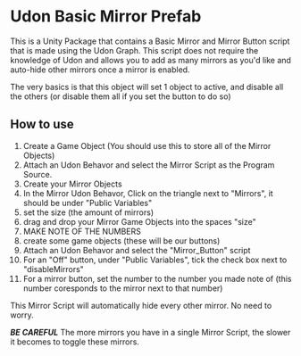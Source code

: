# Udon Basic Mirror Prefab

This is a Unity Package that contains a Basic Mirror and Mirror Button script that is made using the Udon Graph. This script does not require the knowledge of Udon and allows you to add as many mirrors as you'd like and auto-hide other mirrors once a mirror is enabled.

The very basics is that this object will set 1 object to active, and disable all the others (or disable them all if you set the button to do so)

## How to use

1. Create a Game Object (You should use this to store all of the Mirror Objects)
2. Attach an Udon Behavor and select the Mirror Script as the Program Source.
3. Create your Mirror Objects
4. In the Mirror Udon Behavor, Click on the triangle next to "Mirrors", it should be under "Public Variables"
5. set the size (the amount of mirrors)
6. drag and drop your Mirror Game Objects into the spaces "size"
7. MAKE NOTE OF THE NUMBERS
8. create some game objects (these will be our buttons)
9. Attach an Udon Behavor and select the "Mirror_Button" script
10. For an "Off" button, under "Public Variables", tick the check box next to "disableMirrors"
11. For a mirror button, set the number to the number you made note of (this number coresponds to the mirror next to that number)

This Mirror Script will automatically hide every other mirror. No need to worry.

***BE CAREFUL***
The more mirrors you have in a single Mirror Script, the slower it becomes to toggle these mirrors.
